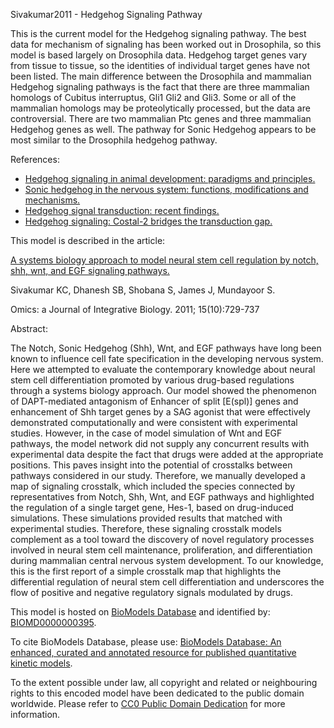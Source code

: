 

Sivakumar2011 - Hedgehog Signaling Pathway

This is the current model for the Hedgehog signaling pathway. The best data
for mechanism of signaling has been worked out in Drosophila, so this model is
based largely on Drosophila data. Hedgehog target genes vary from tissue to
tissue, so the identities of individual target genes have not been listed. The
main difference between the Drosophila and mammalian Hedgehog signaling
pathways is the fact that there are three mammalian homologs of Cubitus
interruptus, Gli1 Gli2 and Gli3. Some or all of the mammalian homologs may be
proteolytically processed, but the data are controversial. There are two
mammalian Ptc genes and three mammalian Hedgehog genes as well. The pathway
for Sonic Hedgehog appears to be most similar to the Drosophila hedgehog
pathway.

References:

  * [Hedgehog signaling in animal development: paradigms and principles.](http://identifiers.org/pubmed/11731473)
  * [Sonic hedgehog in the nervous system: functions, modifications and mechanisms.](http://identifiers.org/pubmed/11861165)
  * [Hedgehog signal transduction: recent findings.](http://identifiers.org/pubmed/12200154)
  * [Hedgehog signaling: Costal-2 bridges the transduction gap.](http://identifiers.org/pubmed/14738752)

This model is described in the article:

[A systems biology approach to model neural stem cell regulation by notch,
shh, wnt, and EGF signaling pathways.](http://identifiers.org/pubmed/21978399)

Sivakumar KC, Dhanesh SB, Shobana S, James J, Mundayoor S.

Omics: a Journal of Integrative Biology. 2011; 15(10):729-737

Abstract:

The Notch, Sonic Hedgehog (Shh), Wnt, and EGF pathways have long been known to
influence cell fate specification in the developing nervous system. Here we
attempted to evaluate the contemporary knowledge about neural stem cell
differentiation promoted by various drug-based regulations through a systems
biology approach. Our model showed the phenomenon of DAPT-mediated antagonism
of Enhancer of split [E(spl)] genes and enhancement of Shh target genes by a
SAG agonist that were effectively demonstrated computationally and were
consistent with experimental studies. However, in the case of model simulation
of Wnt and EGF pathways, the model network did not supply any concurrent
results with experimental data despite the fact that drugs were added at the
appropriate positions. This paves insight into the potential of crosstalks
between pathways considered in our study. Therefore, we manually developed a
map of signaling crosstalk, which included the species connected by
representatives from Notch, Shh, Wnt, and EGF pathways and highlighted the
regulation of a single target gene, Hes-1, based on drug-induced simulations.
These simulations provided results that matched with experimental studies.
Therefore, these signaling crosstalk models complement as a tool toward the
discovery of novel regulatory processes involved in neural stem cell
maintenance, proliferation, and differentiation during mammalian central
nervous system development. To our knowledge, this is the first report of a
simple crosstalk map that highlights the differential regulation of neural
stem cell differentiation and underscores the flow of positive and negative
regulatory signals modulated by drugs.

This model is hosted on [BioModels Database](http://www.ebi.ac.uk/biomodels/)
and identified by:
[BIOMD0000000395](http://identifiers.org/biomodels.db/BIOMD0000000395).

To cite BioModels Database, please use: [BioModels Database: An enhanced,
curated and annotated resource for published quantitative kinetic
models](http://identifiers.org/pubmed/20587024).

To the extent possible under law, all copyright and related or neighbouring
rights to this encoded model have been dedicated to the public domain
worldwide. Please refer to [CC0 Public Domain
Dedication](http://creativecommons.org/publicdomain/zero/1.0/) for more
information.

